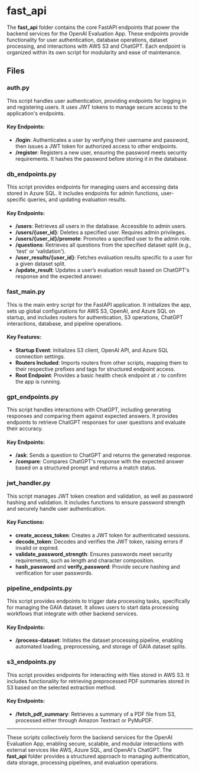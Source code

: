 # fast_api

The **fast_api** folder contains the core FastAPI endpoints that power the backend services for the OpenAI Evaluation App. These endpoints provide functionality for user authentication, database operations, dataset processing, and interactions with AWS S3 and ChatGPT. Each endpoint is organized within its own script for modularity and ease of maintenance.

## Files

### auth.py
This script handles user authentication, providing endpoints for logging in and registering users. It uses JWT tokens to manage secure access to the application's endpoints.

#### Key Endpoints:
- **/login**: Authenticates a user by verifying their username and password, then issues a JWT token for authorized access to other endpoints.
- **/register**: Registers a new user, ensuring the password meets security requirements. It hashes the password before storing it in the database.

### db_endpoints.py
This script provides endpoints for managing users and accessing data stored in Azure SQL. It includes endpoints for admin functions, user-specific queries, and updating evaluation results.

#### Key Endpoints:
- **/users**: Retrieves all users in the database. Accessible to admin users.
- **/users/{user_id}**: Deletes a specified user. Requires admin privileges.
- **/users/{user_id}/promote**: Promotes a specified user to the admin role.
- **/questions**: Retrieves all questions from the specified dataset split (e.g., 'test' or 'validation').
- **/user_results/{user_id}**: Fetches evaluation results specific to a user for a given dataset split.
- **/update_result**: Updates a user’s evaluation result based on ChatGPT's response and the expected answer.

### fast_main.py
This is the main entry script for the FastAPI application. It initializes the app, sets up global configurations for AWS S3, OpenAI, and Azure SQL on startup, and includes routers for authentication, S3 operations, ChatGPT interactions, database, and pipeline operations.

#### Key Features:
- **Startup Event**: Initializes S3 client, OpenAI API, and Azure SQL connection settings.
- **Routers Included**: Imports routers from other scripts, mapping them to their respective prefixes and tags for structured endpoint access.
- **Root Endpoint**: Provides a basic health check endpoint at `/` to confirm the app is running.

### gpt_endpoints.py
This script handles interactions with ChatGPT, including generating responses and comparing them against expected answers. It provides endpoints to retrieve ChatGPT responses for user questions and evaluate their accuracy.

#### Key Endpoints:
- **/ask**: Sends a question to ChatGPT and returns the generated response.
- **/compare**: Compares ChatGPT's response with the expected answer based on a structured prompt and returns a match status.

### jwt_handler.py
This script manages JWT token creation and validation, as well as password hashing and validation. It includes functions to ensure password strength and securely handle user authentication.

#### Key Functions:
- **create_access_token**: Creates a JWT token for authenticated sessions.
- **decode_token**: Decodes and verifies the JWT token, raising errors if invalid or expired.
- **validate_password_strength**: Ensures passwords meet security requirements, such as length and character composition.
- **hash_password** and **verify_password**: Provide secure hashing and verification for user passwords.

### pipeline_endpoints.py
This script provides endpoints to trigger data processing tasks, specifically for managing the GAIA dataset. It allows users to start data processing workflows that integrate with other backend services.

#### Key Endpoints:
- **/process-dataset**: Initiates the dataset processing pipeline, enabling automated loading, preprocessing, and storage of GAIA dataset splits.

### s3_endpoints.py
This script provides endpoints for interacting with files stored in AWS S3. It includes functionality for retrieving preprocessed PDF summaries stored in S3 based on the selected extraction method.

#### Key Endpoints:
- **/fetch_pdf_summary**: Retrieves a summary of a PDF file from S3, processed either through Amazon Textract or PyMuPDF.

---

These scripts collectively form the backend services for the OpenAI Evaluation App, enabling secure, scalable, and modular interactions with external services like AWS, Azure SQL, and OpenAI's ChatGPT. The **fast_api** folder provides a structured approach to managing authentication, data storage, processing pipelines, and evaluation operations.
